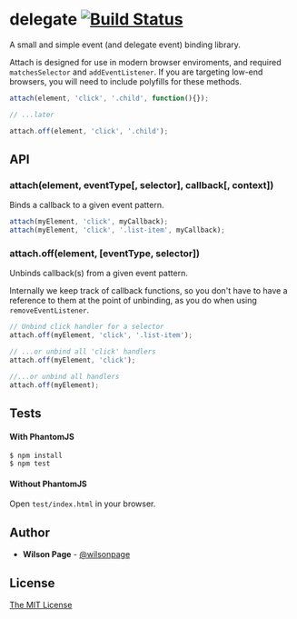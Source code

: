 # delegate [![Build Status](https://travis-ci.org/wilsonpage/delegate.png?branch=master)](https://travis-ci.org/wilsonpage/delegate)

A small and simple event (and delegate event) binding library.

Attach is designed for use in modern browser enviroments, and required `matchesSelector` and `addEventListener`. If you are targeting low-end browsers, you will need to include polyfills for these methods.

```js
attach(element, 'click', '.child', function(){});

// ...later

attach.off(element, 'click', '.child');
```

## API

### attach(element, eventType[, selector], callback[, context])

Binds a callback to a given event pattern.

```js
attach(myElement, 'click', myCallback);
attach(myElement, 'click', '.list-item', myCallback);
```

### attach.off(element, [eventType, selector])

Unbinds callback(s) from a given event pattern.

Internally we keep track of callback functions, so you don't have to have a reference to them at the point of unbinding, as you do when using `removeEventListener`.

```js
// Unbind click handler for a selector
attach.off(myElement, 'click', '.list-item');

// ...or unbind all 'click' handlers
attach.off(myElement, 'click');

//...or unbind all handlers
attach.off(myElement);
```

## Tests

#### With PhantomJS

```
$ npm install
$ npm test
```

#### Without PhantomJS

Open `test/index.html` in your browser.

## Author

- **Wilson Page** - [@wilsonpage](http://github.com/wilsonpage)

## License

[The MIT License](http://github.com/wilsonpage/delegate/raw/LICENSE)